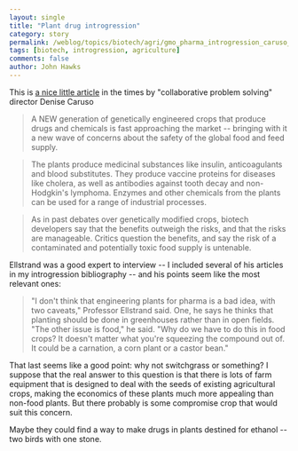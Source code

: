 ```yaml
---
layout: single 
title: "Plant drug introgression" 
category: story
permalink: /weblog/topics/biotech/agri/gmo_pharma_introgression_caruso_2007.html
tags: [biotech, introgression, agriculture] 
comments: false 
author: John Hawks 
---
```



<p>
This is <a href="http://www.nytimes.com/2007/04/08/business/yourmoney/08frame.html">a nice little article</a> in the times by "collaborative problem solving" director Denise Caruso
<blockquote>A NEW generation of genetically engineered crops that produce drugs and chemicals is fast approaching the market -- bringing with it a new wave of concerns about the safety of the global food and feed supply.</blockquote>

<blockquote>The plants produce medicinal substances like insulin, anticoagulants and blood substitutes. They produce vaccine proteins for diseases like cholera, as well as antibodies against tooth decay and non-Hodgkin's lymphoma. Enzymes and other chemicals from the plants can be used for a range of industrial processes.</blockquote>

<blockquote>As in past debates over genetically modified crops, biotech developers say that the benefits outweigh the risks, and that the risks are manageable. Critics question the benefits, and say the risk of a contaminated and potentially toxic food supply is untenable.</blockquote>

<p>
Ellstrand was a good expert to interview -- I included several of his articles in my introgression bibliography -- and his points seem like the most relevant ones: 
</p>

<blockquote>"I don't think that engineering plants for pharma is a bad idea, with two caveats," Professor Ellstrand said. One, he says he thinks that planting should be done in greenhouses rather than in open fields. "The other issue is food," he said. "Why do we have to do this in food crops? It doesn't matter what you're squeezing the compound out of. It could be a carnation, a corn plant or a castor bean."</blockquote>

<p>
That last seems like a good point: why not switchgrass or something? I suppose that the real answer to this question is that there is lots of farm equipment that is designed to deal with the seeds of existing agricultural crops, making the economics of these plants much more appealing than non-food plants. But there probably is some compromise crop that would suit this concern. 
</p>

<p>
Maybe they could find a way to make drugs in plants destined for ethanol -- two birds with one stone. 
</p>

